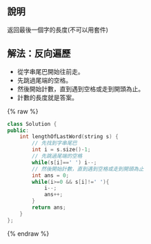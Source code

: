 ## 說明

返回最後一個字的長度(不可以用套件)

## 解法：反向遍歷

-   從字串尾巴開始往前走。
-   先跳過尾端的空格。
-   然後開始計數，直到遇到空格或走到開頭為止。
-   計數的長度就是答案。

{% raw %}

```cpp
class Solution {
public:
    int lengthOfLastWord(string s) {
        // 先找到字串尾巴
        int i = s.size()-1;
        // 先跳過尾端的空格
        while(s[i]==' ') i--;
        // 然後開始計數，直到遇到空格或走到開頭為止
        int ans = 0;
        while(i>=0 && s[i]!=' '){
            i--;
            ans++;
        }
        return ans;
    }
};
```

{% endraw %}
